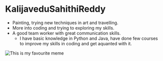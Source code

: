 # KalijaveduSahithiReddy

* Painting, trying new techniques in art and travelling.
* More into coding and trying to exploring my skills.
* A good team worker with great communication skills.
  * I have basic knowledge in Python and Java, have done few courses to improve my skills in coding and get aquanted with it. 

![This is my favourite meme](https://www.google.com/url?sa=i&url=https%3A%2F%2Fwww.onlyinyourstate.com%2Fohio%2Fdownright-funny-memes-oh%2F&psig=AOvVaw2tfll_iv1RSR5ZZO4Jj9IW&ust=1664052969553000&source=images&cd=vfe&ved=0CAwQjRxqFwoTCPDfkczmq_oCFQAAAAAdAAAAABAn)